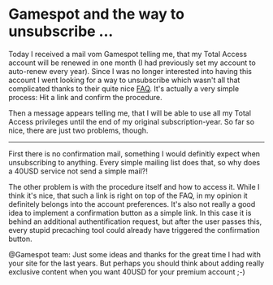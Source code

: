 # Gamespot and the way to unsubscribe ...

Today I received a mail vom Gamespot telling me, that my Total Access account will be renewed in one month (I had previously set my account to auto-renew every year). Since I was no longer interested into having this account I went looking for a way to unsubscribe which wasn't all that complicated thanks to their quite nice [FAQ](http://www.gamespot.com/misc/helpcenter.html). It's actually a very simple process: Hit a link and confirm the procedure. 

Then a message appears telling me, that I will be able to use all my Total Access privileges until the end of my original subscription-year. So far so nice, there are just two problems, though.

-------------------------------



First there is no confirmation mail, something I would definitly expect when unsubscribing to anything. Every simple mailing list does that, so why does a 40USD service not send a simple mail?!

The other problem is with the procedure itself and how to access it. While I think it's nice, that such a link is right on top of the FAQ, in my opinion it definitely belongs into the account preferences. It's also not really a good idea to implement a confirmation button as a simple link. In this case it is behind an additional authentification request, but after the user passes this, every stupid precaching tool could already have triggered the confirmation button. 

@Gamespot team: Just some ideas and thanks for the great time I had with your site for the last years. But perhaps you should think about adding really exclusive content when you want 40USD for your premium account ;-)